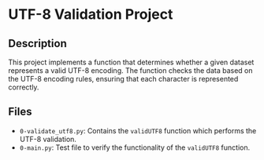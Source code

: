 # UTF-8 Validation Project

## Description
This project implements a function that determines whether a given dataset represents a valid UTF-8 encoding. The function checks the data based on the UTF-8 encoding rules, ensuring that each character is represented correctly.

## Files
- `0-validate_utf8.py`: Contains the `validUTF8` function which performs the UTF-8 validation.
- `0-main.py`: Test file to verify the functionality of the `validUTF8` function.
